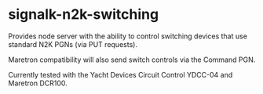 # signalk-n2k-switching

Provides node server with the ability to control switching devices that use standard N2K PGNs (via PUT requests).

Maretron compatibility will also send switch controls via the Command PGN.

Currently tested with the Yacht Devices Circuit Control YDCC-04 and Maretron DCR100.
